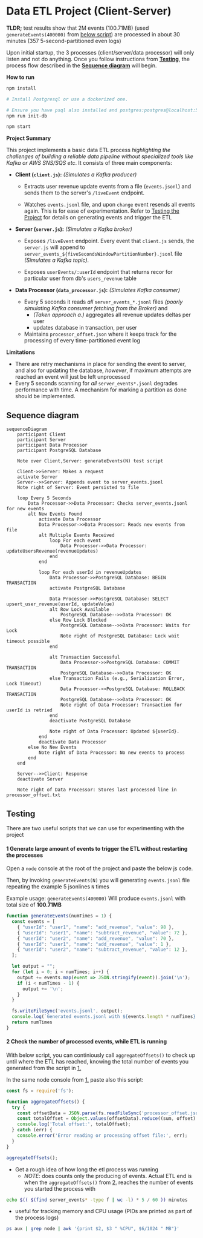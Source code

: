 # Data ETL Project (Client-Server)

   __TLDR;__ test results show that 2M events (100.71MB) (used `generateEvents(400000)` from [below script](#1-generate-large-amount-of-events-to-trigger-the-etl-without-restarting-the-processes)) are processed in about 30 minutes (357 5-second-partitioned even logs)
   
   Upon initial startup, the 3 processes (client/server/data processor) will only listen and not do anything. Once you follow instructions from __[Testing](#testing)__, the process flow described in the __[Sequence diagram](#sequence-diagram)__ will begin.
   

**How to run**

   ```bash
   npm install

   # Install Postgresql or use a dockerized one. 
   
   # Ensure you have psql also installed and postgres:postgres@localhost:5432/postgres is a valid connection url
   npm run init-db 
   
   npm start
   ```

**Project Summary**

This project implements a basic data ETL process _highlighting the challenges of building a reliable data pipeline without specialized tools like Kafka or AWS SNS/SQS etc_. It consists of three main components:

* **Client (`client.js`):** _(Simulates a Kafka producer)_ 

    * Extracts user revenue update events from a file (`events.jsonl`) and sends them to the server's `/liveEvent` endpoint.

    * Watches `events.jsonl` file, and upon `change` event resends all events again. This is for ease of experimentation. Refer to [Testing the Project](#testing) for details on generating events and trigger the ETL

* **Server (`server.js`):** _(Simulates a Kafka broker)_

    * Exposes `/liveEvent` endpoint. Every event that `client.js` sends, the `server.js` will append to `server_events_${fiveSecondsWindowPartitionNumber}.jsonl` file _(Simulates a Kafka topic)_. 
    
    * Exposes `userEvents/:userId` endpoint that returns recor for particular user from db's `users_revenue` table 

* **Data Processor (`data_processor.js`):** _(Simulates Kafka consumer)_ 

    * Every 5 seconds it reads _all_ `server_events_*.jsonl` files _(poorly simulating Kafka consumer fetching from the Broker)_ and
        * _(Taken approach a.)_ aggregates all revenue updates deltas per user
        * updates database in transaction, per user
    * Maintains `processor_offset.json` where it keeps track for the processing of every time-partitioned event log

**Limitations**

* There are retry mechanisms in place for sending the event to server, and also for updating the database, _however_, if maximum attempts are reached an event will just be left unprocessed
* Every 5 seconds scanning for _all_ `server_events*.jsonl` degrades performance with time. A mechanism for marking a partition as done should be implemented.

## Sequence diagram
```mermaid
sequenceDiagram
    participant Client
    participant Server
    participant Data Processor
    participant PostgreSQL Database

    Note over Client,Server: generateEvents(N) test script

    Client->>Server: Makes a request
    activate Server
    Server-->>Server: Appends event to server_events.jsonl
    Note right of Server: Event persisted to file

    loop Every 5 Seconds
        Data Processor->>Data Processor: Checks server_events.jsonl for new events
        alt New Events Found
            activate Data Processor
            Data Processor->>Data Processor: Reads new events from file
            alt Multiple Events Received
                loop For each event
                    Data Processor->>Data Processor: updateUsersRevenue(revenueUpdates)
                end
            end

            loop For each userId in revenueUpdates
                Data Processor->>PostgreSQL Database: BEGIN TRANSACTION
                activate PostgreSQL Database

                Data Processor->>PostgreSQL Database: SELECT upsert_user_revenue(userId, updateValue)
                alt Row Lock Available
                    PostgreSQL Database-->>Data Processor: OK
                else Row Lock Blocked
                    PostgreSQL Database-->>Data Processor: Waits for Lock
                    Note right of PostgreSQL Database: Lock wait timeout possible
                end

                alt Transaction Successful
                    Data Processor->>PostgreSQL Database: COMMIT TRANSACTION
                    PostgreSQL Database-->>Data Processor: OK
                else Transaction Fails (e.g., Serialization Error, Lock Timeout)
                    Data Processor->>PostgreSQL Database: ROLLBACK TRANSACTION
                    PostgreSQL Database-->>Data Processor: OK
                    Note right of Data Processor: Transaction for userId is retried
                end
                deactivate PostgreSQL Database

                Note right of Data Processor: Updated ${userId}.
            end
            deactivate Data Processor
        else No New Events
            Note right of Data Processor: No new events to process
        end
    end

    Server-->>Client: Response
    deactivate Server

    Note right of Data Processor: Stores last processed line in processor_offset.txt
```

## Testing

There are two useful scripts that we can use for experimenting with the project

#### 1 Generate large amount of events to trigger the ETL without restarting the processes

Open a `node` console at the root of the project and paste the below js code.

Then, by invoking `generateEvents(N)` you will generating `events.jsonl` file repeating the example 5 jsonlines `N` times

Example usage: `generateEvents(400000)` Will produce `events.jsonl` with total size of __100.71MB__

```js
function generateEvents(numTimes = 1) {
  const events = [
    { "userId": "user1", "name": "add_revenue", "value": 98 },
    { "userId": "user1", "name": "subtract_revenue", "value": 72 },
    { "userId": "user2", "name": "add_revenue", "value": 70 },
    { "userId": "user1", "name": "add_revenue", "value": 1 },
    { "userId": "user2", "name": "subtract_revenue", "value": 12 },
  ];

  let output = "";
  for (let i = 0; i < numTimes; i++) {
    output += events.map(event => JSON.stringify(event)).join('\n');
    if (i < numTimes - 1) {
      output += '\n';
    }
  }

  fs.writeFileSync('events.jsonl', output);
  console.log(`Generated events.jsonl with ${events.length * numTimes} events.`);
  return numTimes
}
```

#### 2 Check the number of processed events, while ETL is running

With below script, you can continiously call `aggregateOffsets()` to check up until where the ETL has reached, knowing the total number of events you generated from the script in [1.](#1-generate-large-amount-of-events-to-trigger-the-etl-without-restarting-the-processes)

In the same node console from [1.](#1-generate-large-amount-of-events-to-trigger-the-etl-without-restarting-the-processes) paste also this script:

```js
const fs = require('fs');

function aggregateOffsets() {
  try {
    const offsetData = JSON.parse(fs.readFileSync('processor_offset.json', 'utf8'));
    const totalOffset = Object.values(offsetData).reduce((sum, offset) => sum + offset, 0);
    console.log('Total offset:', totalOffset);
  } catch (err) {
    console.error('Error reading or processing offset file:', err);
  }
}

aggregateOffsets();

``` 
- Get a rough idea of how long the etl process was running 
    - _NOTE_: does counts only the producing of events. Actual ETL end is when the `aggregateOffsets()` from [2.](#2-check-the-number-of-processed-events-while-etl-is-running) reaches the number of events you started the process with
```bash
echo $(( $(find server_events* -type f | wc -l) * 5 / 60 )) minutes
```
- useful for tracking memory and CPU usage (PIDs are printed as part of the process logs)
```bash
ps aux | grep node | awk '{print $2, $3 " %CPU", $6/1024 " MB"}'
```
